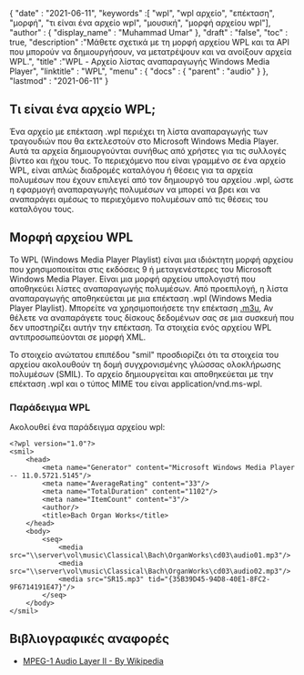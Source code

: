 {
  "date" : "2021-06-11",
  "keywords" :[ "wpl", "wpl αρχείο", "επέκταση", "μορφή", "τι είναι ένα αρχείο wpl", "μουσική", "μορφή αρχείου wpl"],
  "author" : {
    "display_name" : "Muhammad Umar"
},
  "draft" : "false",
  "toc" : true,
  "description" :"Μάθετε σχετικά με τη μορφή αρχείου WPL και τα API που μπορούν να δημιουργήσουν, να μετατρέψουν και να ανοίξουν αρχεία WPL.",
  "title" :"WPL - Αρχείο λίστας αναπαραγωγής Windows Media Player",
  "linktitle" : "WPL",
  "menu" : {
    "docs" : {
      "parent" : "audio"
}
},
  "lastmod" : "2021-06-11"
}

## Τι είναι ένα αρχείο WPL;

Ένα αρχείο με επέκταση .wpl περιέχει τη λίστα αναπαραγωγής των τραγουδιών που θα εκτελεστούν στο Microsoft Windows Media Player. Αυτά τα αρχεία δημιουργούνται συνήθως από χρήστες για τις συλλογές βίντεο και ήχου τους. Το περιεχόμενο που είναι γραμμένο σε ένα αρχείο WPL, είναι απλώς διαδρομές καταλόγου ή θέσεις για τα αρχεία πολυμέσων που έχουν επιλεγεί από τον δημιουργό του αρχείου .wpl, ώστε η εφαρμογή αναπαραγωγής πολυμέσων να μπορεί να βρει και να αναπαράγει αμέσως το περιεχόμενο πολυμέσων από τις θέσεις του καταλόγου τους.

## Μορφή αρχείου WPL

Το WPL (Windows Media Player Playlist) είναι μια ιδιόκτητη μορφή αρχείου που χρησιμοποιείται στις εκδόσεις 9 ή μεταγενέστερες του Microsoft Windows Media Player. Είναι μια μορφή αρχείου υπολογιστή που αποθηκεύει λίστες αναπαραγωγής πολυμέσων. Από προεπιλογή, η λίστα αναπαραγωγής αποθηκεύεται με μια επέκταση .wpl (Windows Media Player Playlist). Μπορείτε να χρησιμοποιήσετε την επέκταση [.m3u](/el/audio/m3u/), Αν θέλετε να αναπαράγετε τους δίσκους δεδομένων σας σε μια συσκευή που δεν υποστηρίζει αυτήν την επέκταση. Τα στοιχεία ενός αρχείου WPL αντιπροσωπεύονται σε μορφή XML.

Το στοιχείο ανώτατου επιπέδου "smil" προσδιορίζει ότι τα στοιχεία του αρχείου ακολουθούν τη δομή συγχρονισμένης γλώσσας ολοκλήρωσης πολυμέσων (SMIL). Το αρχείο δημιουργείται και αποθηκεύεται με την επέκταση .wpl και ο τύπος MIME του είναι application/vnd.ms-wpl.

### Παράδειγμα WPL

Ακολουθεί ένα παράδειγμα αρχείου wpl:
```
<?wpl version="1.0"?>
<smil>
    <head>
        <meta name="Generator" content="Microsoft Windows Media Player -- 11.0.5721.5145"/>
        <meta name="AverageRating" content="33"/>
        <meta name="TotalDuration" content="1102"/>
        <meta name="ItemCount" content="3"/>
        <author/>
        <title>Bach Organ Works</title>
    </head>
    <body>
        <seq>
            <media src="\\server\vol\music\Classical\Bach\OrganWorks\cd03\audio01.mp3"/>
            <media src="\\server\vol\music\Classical\Bach\OrganWorks\cd03\audio02.mp3"/>
            <media src="SR15.mp3" tid="{35B39D45-94D8-40E1-8FC2-9F6714191E47}"/>
        </seq>
    </body>
</smil>
```




## Βιβλιογραφικές αναφορές ##

* [MPEG-1 Audio Layer II - By Wikipedia](https://en.wikipedia.org/wiki/MPEG-1_Audio_Layer_II)

